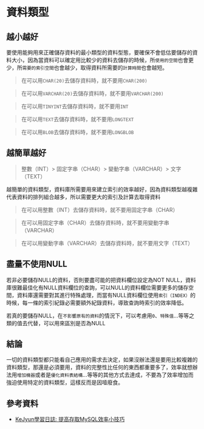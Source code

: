 # 資料類型

## 越小越好

要使用能夠用來正確儲存資料的最小類型的資料型態，要確保不會低估要儲存的資料大小，因為當資料可以確定用比較少的資料去儲存的時候，所`使用的空間`也會更少，所`需要的索引空間`也會越少，取得資料所需要的`計算時間`也會越短。

> 在可以用`CHAR(20)`去儲存資料時，就不要用`CHAR(200)`

> 在可以用`VARCHAR(20)`去儲存資料時，就不要用`VARCHAR(200)`

> 在可以用`TINYINT`去儲存資料時，就不要用`INT`

> 在可以用`TEXT`去儲存資料時，就不要用`LONGTEXT`

> 在可以用`BLOB`去儲存資料時，就不要用`LONGBLOB`


## 越簡單越好

 > 整數（INT）> 固定字串（CHAR）> 變動字串（VARCHAR）> 文字（TEXT）

越簡單的資料類型，資料庫所需要用來建立索引的效率越好，因為資料類型越複雜代表資料的排列組合越多，所以需要更大的索引及計算去取得資料

> 在可以用整數（INT）去儲存資料時，就不要用固定字串（CHAR）

> 在可以用固定字串（CHAR）去儲存資料時，就不要用變動字串（VARCHAR）

> 在可以用變動字串（VARCHAR）去儲存資料時，就不要用文字（TEXT）


## 盡量不使用NULL

若非必要儲存NULL的資料，否則要盡可能的把資料欄位設定為NOT NULL，資料庫很難最佳化有NULL資料欄位的查詢，可以NULL的資料欄位需要更多的儲存空間，資料庫還需要對其進行特殊處理，而當有NULL資料欄位使用`索引（INDEX）`的時候，每一條的索引紀錄必需要額外紀錄資料，導致查詢時索引的效率降低。

若真的要儲存NULL，在`不影響原有的資料`的情況下，可以考慮用`0`、`特殊值`...等等之類的值去代替，可以用來區別是否為NULL


## 結論

一切的資料類型都只能看自己應用的需求去決定，如果沒辦法還是要用比較複雜的資料類型，那還是必須要用，資料的完整性比任何的東西都重要多了，效率就想辦法用`增加機器`或者是`優化資料表結構`...等等的其他方式去達成，不要為了效率增加而強迫使用特定的資料類型，這樣反而是因噎廢食。


## 參考資料
* [KeJyun學習日誌: 提高存取MySQL效率小技巧](http://blog.kejyun.com/2012/12/Tips-For-Use-MySQL-With-High-Performance.html)
